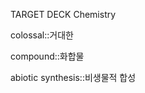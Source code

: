 TARGET DECK
Chemistry

colossal::거대한
<!--ID: 1709696601217-->

compound::화합물
<!--ID: 1709696601225-->

abiotic synthesis::비생물적 합성
<!--ID: 1709696601232-->

